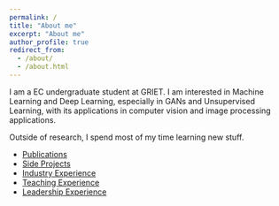 ```yaml
---
permalink: /
title: "About me"
excerpt: "About me"
author_profile: true
redirect_from: 
  - /about/
  - /about.html
---
```


I am a EC undergraduate student at GRIET. I am interested in Machine Learning and Deep Learning, especially in GANs and Unsupervised Learning, with its applications in computer vision and image processing applications.

Outside of research, I spend most of my time learning new stuff.

- [Publications](#pub)
- [Side Projects](#project)
- [Industry Experience](#work)
- [Teaching Experience](#teach)
- [Leadership Experience](#leader)

